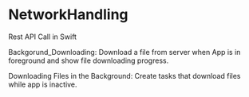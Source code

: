 # NetworkHandling
Rest API Call in Swift

Backgorund_Downloading: Download a file from server when App is in foreground and show file downloading progress.

Downloading Files in the Background: Create tasks that download files while app is inactive.

